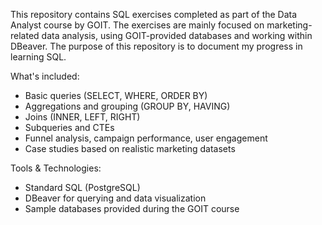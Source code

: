 This repository contains SQL exercises completed as part of the Data Analyst course by GOIT. 
The exercises are mainly focused on marketing-related data analysis, using GOIT-provided databases and working within DBeaver.
The purpose of this repository is to document my progress in learning SQL.

What's included:
- Basic queries (SELECT, WHERE, ORDER BY)
- Aggregations and grouping (GROUP BY, HAVING)
- Joins (INNER, LEFT, RIGHT)
- Subqueries and CTEs
- Funnel analysis, campaign performance, user engagement
- Case studies based on realistic marketing datasets

Tools & Technologies:
- Standard SQL (PostgreSQL)
- DBeaver for querying and data visualization
- Sample databases provided during the GOIT course
